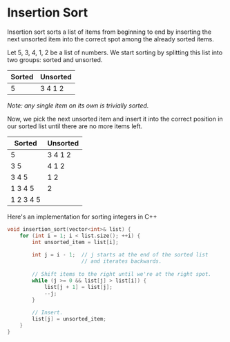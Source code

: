 # Insertion Sort

Insertion sort sorts a list of items from beginning to end by inserting the next unsorted item into the correct spot among the already sorted items.

Let 5, 3, 4, 1, 2 be a list of numbers. We start sorting by splitting this list into two groups: sorted and unsorted.

Sorted | Unsorted
-|-
5 | 3 4 1 2

*Note: any single item on its own is trivially sorted.*

Now, we pick the next unsorted item and insert it into the correct position in our sorted list until there are no more items left.

Sorted | Unsorted
-|-
5 | 3 4 1 2
3 5 | 4 1 2
3 4 5 | 1 2
1 3 4 5 | 2
1 2 3 4 5 |

Here's an implementation for sorting integers in C++
```C++
void insertion_sort(vector<int>& list) {
    for (int i = 1; i < list.size(); ++i) {
        int unsorted_item = list[i];
        
        int j = i - 1;  // j starts at the end of the sorted list
                        // and iterates backwards.
        
        // Shift items to the right until we're at the right spot.
        while (j >= 0 && list[j] > list[i]) {
            list[j + 1] = list[j];
            --j;
        }
        
        // Insert.
        list[j] = unsorted_item;
    }
}
```

